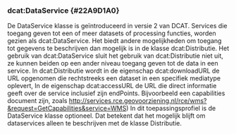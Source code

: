 ### dcat:DataService {#22A9D1A0}
De DataService klasse is geïntroduceerd in versie 2 van DCAT. Services die toegang geven tot een of meer datasets of processing functies, worden gezien als dcat:DataService. Het biedt andere mogelijkheden om toegang tot gegevens te beschrijven dan mogelijk is in de klasse dcat:Distributie. Het gebruik van dcat:DataService sluit het gebruik van  dcat:Distributie niet uit, ze kunnen beiden op een ander niveau toegang geven tot de data in een service. In dcat:Distributie wordt in de eigenschap dcat:downloadURL de URL opgenomen die rechtstreeks  een dataset in een specifiek mediatype oplevert, In de eigenschap  dcat:accessURL de URL die direct informatie geeft over de service inclusief zijn endPoints. Bijvoorbeeld  een capabilities document zijn, zoals http://services.rce.geovoorziening.nl/rce/wms?&request=GetCapabilities&service=WMS) In dit toepassingsprofiel is de DataService klasse optioneel. Dat betekent dat het mogelijk blijft om dataservices alleen te beschrijven met de klasse Distributie.

